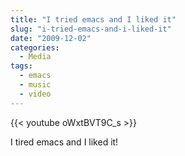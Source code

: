 ```yaml
---
title: "I tried emacs and I liked it"
slug: "i-tried-emacs-and-i-liked-it"
date: "2009-12-02"
categories:
  - Media
tags:
  - emacs
  - music
  - video
---
```


{{< youtube oWxtBVT9C_s >}}

I tired emacs and I liked it!
